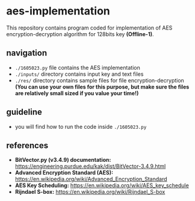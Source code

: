 # aes-implementation  
This repository contains program coded for implementation of AES encryption-decryption algorithm for 128bits key **(Offline-1)**.  
## navigation  
- ```./1605023.py``` file contains the AES implementation  
- ```./inputs/``` directory contains input key and text files  
- ```./res/``` directory contains sample files for file encryption-decryption  
  **(You can use your own files for this purpose, but make sure the files are relatively small sized if you value your time!)**  
## guideline  
- you will find how to run the code inside ```./1605023.py```  
## references  
- **BitVector.py (v3.4.9) documentation:** https://engineering.purdue.edu/kak/dist/BitVector-3.4.9.html  
- **Advanced Encryption Standard (AES):** https://en.wikipedia.org/wiki/Advanced_Encryption_Standard  
- **AES Key Scheduling:** https://en.wikipedia.org/wiki/AES_key_schedule  
- **Rijndael S-box:** https://en.wikipedia.org/wiki/Rijndael_S-box  
